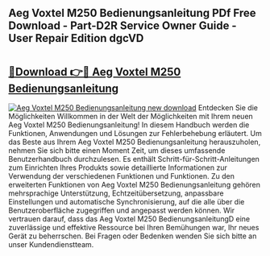 ## Aeg Voxtel M250 Bedienungsanleitung PDf Free Download - Part-D2R Service Owner Guide - User Repair Edition dgcVD

# <h2><a href="http://df0yyqw.blite.top/?on=Aeg+Voxtel+M250+Bedienungsanleitung">🔗Download 👉🔴 Aeg Voxtel M250 Bedienungsanleitung</a></h2>

[![Aeg Voxtel M250 Bedienungsanleitung new download](https://i.imgur.com/lujVjoI.png)](http://df0yyqw.blite.top/?on=Aeg+Voxtel+M250+Bedienungsanleitung)
Entdecken Sie die Möglichkeiten Willkommen in der Welt der Möglichkeiten mit Ihrem neuen Aeg Voxtel M250 Bedienungsanleitung! In diesem Handbuch werden die Funktionen, Anwendungen und Lösungen zur Fehlerbehebung erläutert. Um das Beste aus Ihrem Aeg Voxtel M250 Bedienungsanleitung herauszuholen, nehmen Sie sich bitte einen Moment Zeit, um dieses umfassende Benutzerhandbuch durchzulesen. Es enthält Schritt-für-Schritt-Anleitungen zum Einrichten Ihres Produkts sowie detaillierte Informationen zur Verwendung der verschiedenen Funktionen und Funktionen. Zu den erweiterten Funktionen von Aeg Voxtel M250 Bedienungsanleitung gehören mehrsprachige Unterstützung, Echtzeitübersetzung, anpassbare Einstellungen und automatische Synchronisierung, auf die alle über die Benutzeroberfläche zugegriffen und angepasst werden können. Wir vertrauen darauf, dass das Aeg Voxtel M250 BedienungsanleitungD eine zuverlässige und effektive Ressource bei Ihren Bemühungen war, Ihr neues Gerät zu beherrschen. Bei Fragen oder Bedenken wenden Sie sich bitte an unser Kundendienstteam.

